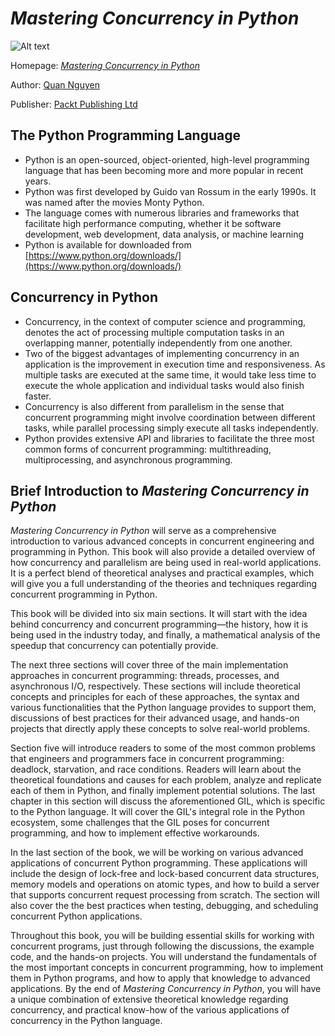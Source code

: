 # _Mastering Concurrency in Python_

![Alt text](https://d255esdrn735hr.cloudfront.net/sites/default/files/imagecache/ppv4_main_book_cover/B11327.png)

Homepage: [_Mastering Concurrency in Python_](https://www.packtpub.com/application-development/mastering-concurrency-python)

Author: [Quan Nguyen](https://github.com/KrisNguyen135)

Publisher: [Packt Publishing Ltd](https://www.packtpub.com)

## The Python Programming Language
- Python is an open-sourced, object-oriented, high-level programming language that has been becoming more and more popular in recent years.
- Python was first developed by Guido van Rossum in the early 1990s. It was named after the movies Monty Python.
- The language comes with numerous libraries and frameworks that facilitate high performance computing, whether it be software development, web development, data analysis, or machine learning
- Python is available for downloaded from [https://www.python.org/downloads/](https://www.python.org/downloads/)

## Concurrency in Python
- Concurrency, in the context of computer science and programming, denotes the act of processing multiple computation tasks in an overlapping manner, potentially independently from one another.
- Two of the biggest advantages of implementing concurrency in an application is the improvement in execution time and responsiveness. As multiple tasks are executed at the same time, it would take less time to execute the whole application and individual tasks would also finish faster.
- Concurrency is also different from parallelism in the sense that concurrent programming might involve coordination between different tasks, while parallel processing simply execute all tasks independently.
- Python provides extensive API and libraries to facilitate the three most common forms of concurrent programming: multithreading, multiprocessing, and asynchronous programming.

## Brief Introduction to _Mastering Concurrency in Python_

_Mastering Concurrency in Python_ will serve as a comprehensive introduction to various advanced concepts in concurrent engineering and programming in Python. This book will also provide a detailed overview of how concurrency and parallelism are being used in real-world applications. It is a perfect blend of theoretical analyses and practical examples, which will give you a full understanding of the theories and techniques regarding concurrent programming in Python.

This book will be divided into six main sections. It will start with the idea behind concurrency and concurrent programming—the history, how it is being used in the industry today, and finally, a mathematical analysis of the speedup that concurrency can potentially provide.

The next three sections will cover three of the main implementation approaches in concurrent programming: threads, processes, and asynchronous I/O, respectively. These sections will include theoretical concepts and principles for each of these approaches, the syntax and various functionalities that the Python language provides to support them, discussions of best practices for their advanced usage, and hands-on projects that directly apply these concepts to solve real-world problems.

Section five will introduce readers to some of the most common problems that engineers and programmers face in concurrent programming: deadlock, starvation, and race conditions. Readers will learn about the theoretical foundations and causes for each problem, analyze and replicate each of them in Python, and finally implement potential solutions. The last chapter in this section will discuss the aforementioned GIL, which is specific to the Python language. It will cover the GIL's integral role in the Python ecosystem, some challenges that the GIL poses for concurrent programming, and how to implement effective workarounds.

In the last section of the book, we will be working on various advanced applications of concurrent Python programming. These applications will include the design of lock-free and lock-based concurrent data structures, memory models and operations on atomic types, and how to build a server that supports concurrent request processing from scratch. The section will also cover the the best practices when testing, debugging, and scheduling concurrent Python applications.

Throughout this book, you will be building essential skills for working with concurrent programs, just through following the discussions, the example code, and the hands-on projects. You will understand the fundamentals of the most important concepts in concurrent programming, how to implement them in Python programs, and how to apply that knowledge to advanced applications. By the end of _Mastering Concurrency in Python_, you will have a unique combination of extensive theoretical knowledge regarding concurrency, and practical know-how of the various applications of concurrency in the Python language.
